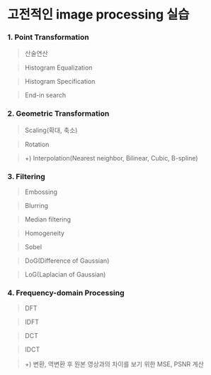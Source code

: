 # 고전적인 image processing 실습


### 1. Point Transformation

> 산술연산


> Histogram Equalization


> Histogram Specification


> End-in search







### 2. Geometric Transformation

> Scaling(확대, 축소)


> Rotation


> +) Interpolation(Nearest neighbor, Bilinear, Cubic, B-spline)







### 3. Filtering

> Embossing


> Blurring


> Median filtering


> Homogeneity


> Sobel


> DoG(Difference of Gaussian)


> LoG(Laplacian of Gaussian)







### 4. Frequency-domain Processing

> DFT


> IDFT


> DCT


> IDCT


> +) 변환, 역변환 후 원본 영상과의 차이를 보기 위한 MSE, PSNR 계산
